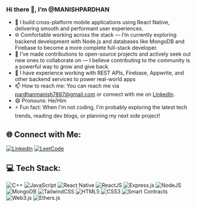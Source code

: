 
### Hi there 👋, I’m @MANISHPARDHAN

- 📱 I build cross-platform mobile applications using React Native, delivering smooth and performant user experiences.
- 🌐 Comfortable working across the stack — I’m currently exploring backend development with Node.js and databases like MongoDB and Firebase to become a more complete full-stack developer.
- 💞️ I’ve made contributions to open-source projects and actively seek out new ones to collaborate on — I believe contributing to the community is a powerful way to grow and give back.
- 🔌 I have experience working with REST APIs, Firebase, Appwrite, and other backend services to power real-world apps
- 📫 How to reach me: You can reach me via [pardhanmanish7887@gmail.com](mailto:pardhanmanish7887@gmail.com) or connect with me on [LinkedIn](https://www.linkedin.com/in/manish-pardhan-40bb401b5/).
- 😄 Pronouns: He/Him
- ⚡ Fun fact: When I'm not coding, I'm probably exploring the latest tech trends, reading dev blogs, or planning my next side project!


## 🌐 Connect with Me:
[![LinkedIn](https://img.shields.io/badge/LinkedIn-blue?style=for-the-badge&logo=linkedin&logoColor=white)](https://www.linkedin.com/in/manish-pardhan-40bb401b5/)
[![LeetCode](https://img.shields.io/badge/LeetCode-FFA116?style=for-the-badge&logo=leetcode&logoColor=white)](https://leetcode.com/u/Manish033/)


## 💻 Tech Stack:
![C++](https://img.shields.io/badge/C++-00599C?style=for-the-badge&logo=c%2B%2B&logoColor=white)
![JavaScript](https://img.shields.io/badge/JavaScript-F7DF1E?style=for-the-badge&logo=javascript&logoColor=black)
![React Native](https://img.shields.io/badge/React_Native-20232A?style=for-the-badge&logo=react&logoColor=61DAFB)
![ReactJS](https://img.shields.io/badge/React-20232A?style=for-the-badge&logo=react&logoColor=61DAFB)
![Express.js](https://img.shields.io/badge/Express.js-404D59?style=for-the-badge)
![NodeJS](https://img.shields.io/badge/Node.js-339933?style=for-the-badge&logo=nodedotjs&logoColor=white)
![MongoDB](https://img.shields.io/badge/MongoDB-4EA94B?style=for-the-badge&logo=mongodb&logoColor=white)
![TailwindCSS](https://img.shields.io/badge/Tailwind_CSS-38B2AC?style=for-the-badge&logo=tailwind-css&logoColor=white)
![HTML5](https://img.shields.io/badge/HTML5-E34F26?style=for-the-badge&logo=html5&logoColor=white)
![CSS3](https://img.shields.io/badge/CSS3-1572B6?style=for-the-badge&logo=css3&logoColor=white)
![Smart Contracts](https://img.shields.io/badge/Smart_Contracts-FF9900?style=for-the-badge)
![Web3.js](https://img.shields.io/badge/Web3.js-F16822?style=for-the-badge&logo=web3dotjs&logoColor=white)
![Ethers.js](https://img.shields.io/badge/Ethers.js-4C47FF?style=for-the-badge)


